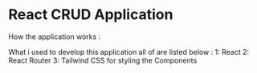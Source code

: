 # React CRUD Application

How the application works :

What i used to develop this application all of are listed below :
1: React
2: React Router
3: Tailwind CSS for styling the Components
